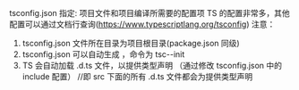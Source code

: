 tsconfig.json 指定: 项目文件和项目编译所需要的配置项
TS 的配置非常多，其他配置可以通过文档行查询(https://www.typescriptlang.org/tsconfig)
注意：

1. tsconfig.json 文件所在目录为项目根目录(package.json 同级)
2. tsconfig.json 可以自动生成 ，命令为 tsc--init
3. TS 会自动加载 .d.ts 文件，以提供类型声明 （通过修改 tsconfig.json 中的 include 配置）
   //即 src 下面的所有 .d.ts 文件都会为提供类型声明
